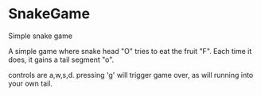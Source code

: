 # SnakeGame
Simple snake game

A simple game where snake head "O" tries to eat the fruit "F".  Each time it does, it gains a tail segment "o".

controls are a,w,s,d.  pressing 'g' will trigger game over, as will running into your own tail.

